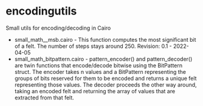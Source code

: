 # encodingutils
Small utils for encoding/decoding in Cairo

* small_math__msb.cairo - This function computes the most significant bit of a felt. The number of steps stays around 250. Revision: 0.1 - 2022-04-05
* small_math_bitpattern.cairo - pattern_encoder() and pattern_decoder() are twin functions that encode/decode bitwise using the BitPattern struct. The encoder takes n values and a BitPattern representing the groups of bits reserved for them to be encoded and returns a unique felt representing those values. The decoder proceeds the other way around, taking an encoded felt and returning the array of values that are extracted from that felt.
